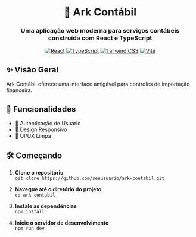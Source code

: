 <div align="center">

# 🏢 Ark Contábil

### Uma aplicação web moderna para serviços contábeis construída com React e TypeScript

[![React](https://img.shields.io/badge/React-20232A?style=for-the-badge&logo=react&logoColor=61DAFB)](https://reactjs.org/)
[![TypeScript](https://img.shields.io/badge/TypeScript-007ACC?style=for-the-badge&logo=typescript&logoColor=white)](https://www.typescriptlang.org/)
[![Tailwind CSS](https://img.shields.io/badge/Tailwind_CSS-38B2AC?style=for-the-badge&logo=tailwind-css&logoColor=white)](https://tailwindcss.com/)
[![Vite](https://img.shields.io/badge/Vite-646CFF?style=for-the-badge&logo=vite&logoColor=white)](https://vitejs.dev/)

</div>

## ✨ Visão Geral

Ark Contábil oferece uma interface amigável para controles de importação financeira.

## 🚀 Funcionalidades

- 🔐 Autenticação de Usuário
- 📱 Design Responsivo
- 🎨 UI/UX Limpa

## 🛠️ Começando

1. **Clone o repositório**  
   `git clone https://github.com/seuusuario/ark-contabil.git`

2. **Navegue até o diretório do projeto**  
   `cd ark-contabil`

3. **Instale as dependências**  
   `npm install`

4. **Inicie o servidor de desenvolvimento**  
   `npm run dev`
